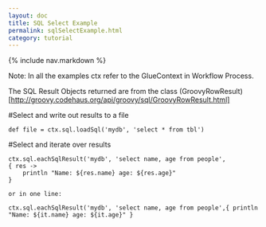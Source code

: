 ```yaml
---
layout: doc
title: SQL Select Example
permalink: sqlSelectExample.html
category: tutorial
---
```



{% include nav.markdown %}


Note: In all the examples ctx refer to the GlueContext in Workflow Process.

The SQL Result Objects returned are from the class (GroovyRowResult)[http://groovy.codehaus.org/api/groovy/sql/GroovyRowResult.html]

#Select and write out results to a file

	def file = ctx.sql.loadSql('mydb', 'select * from tbl')
	

#Select and iterate over results

	ctx.sql.eachSqlResult('mydb', 'select name, age from people', 
	{ res -> 
		println "Name: ${res.name} age: ${res.age}"
	}
	
	or in one line:
	
	ctx.sql.eachSqlResult('mydb', 'select name, age from people',{ println "Name: ${it.name} age: ${it.age}" }
	

	
	
